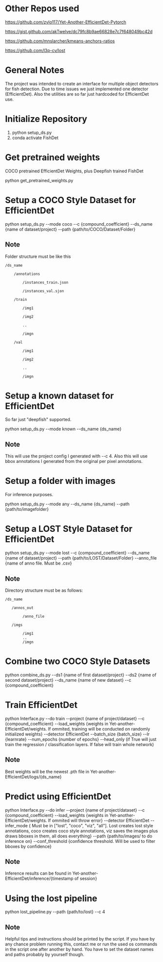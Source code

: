 <h1>Other Repos used</h1>

https://github.com/zylo117/Yet-Another-EfficientDet-Pytorch

https://gist.github.com/akTwelve/dc79fc8b9ae66828e7c7f648049bc42d

https://github.com/mnslarcher/kmeans-anchors-ratios

https://github.com/l3p-cv/lost


<h1>General Notes</h1>

The project was intended to create an interface for multiple object detectors for fish detection. Due to time issues we just implemented one detector (EfficientDet). Also the utilities are so far just hardcoded for EfficientDet use.

<h1>Initialize Repository</h1>

1) python setup_ds.py
2) conda activate FishDet

<h1>Get pretrained weights</h1>

COCO pretrained EfficientDet Weights, plus Deepfish trained FishDet

python get_pretrained_weights.py

<h1> Setup a COCO Style Dataset for EfficientDet</h1>

python setup_ds.py --mode coco --c {compound_coefficient} --ds_name {name of dataset/project}  --path {path/to/COCO/Dataset/Folder}

<h2>Note</h2>

Folder structure must be like this

    /ds_name
    
        /annotations
        
            /instances_train.json
            
            /instances_val.sjon
            
        /train
        
            /img1
            
            /img2
            
            ..
            
            /imgn
            
        /val
        
            /img1
            
            /img2
            
            ..
            
            /imgn
            

<h1>Setup a known dataset for EfficientDet</h1>

So far just "deepfish" supported.

python setup_ds.py --mode known --ds_name {ds_name}

<h2>Note</h2>

This will use the project config I generated with --c 4. Also this will use bbox annotations I generated from the original per pixel annotations.

<h1>Setup a folder with images</h1>

For inference purposes.

python setup_ds.py --mode any --ds_name {ds_name} --path {path/to/imagefolder}

<h1> Setup a LOST Style Dataset for EfficientDet</h1>

python setup_ds.py --mode lost --c {compound_coefficient} --ds_name {name of dataset/project}  --path {path/to/LOST/Dataset/Folder} --anno_file {name of anno file. Must be .csv}

<h2>Note</h2>

Directory structure must be as follows:

    /ds_name
       
       /annos_out
       
            /anno_file
            
       /imgs
            
            /img1
            ..
            /imgn
       
   


<h1>Combine two COCO Style Datasets</h1>

python combine_ds.py --ds1 {name of first dataset/project} --ds2 {name of second dataset/project} --ds_name {name of new dataset} --c {compound_coefficient}

<h1>Train EfficientDet</h1>

python Interface.py --do train --project {name of project/dataset} --c {compound_coefficient} --load_weights {weights in Yet-another-EfficientDet/weights. If ommited, training will be conducted on randomly initialized weights} --detector EfficientDet --batch_size {batch_size} --lr {learnrate} --num_epochs {number of epochs} --head_only (if True will just train the regression / classification layers. If false will train whole network) 

<h2>Note</h2>

Best weights will be the newest .pth file in Yet-another-EfficientDet/logs/{ds_name}

<h1>Predict using EfficientDet</h1>

python Interface.py --do infer --project {name of project/dataset} --c {compound_coefficient} --load_weights {weights in Yet-another-EfficientDet/weights. If ommited will throw error} --detector EfficientDet --infer_mode { Must be in ["lost", "coco", "viz", "all"]. Lost creates lost style annotations, coco creates coco style annotations, viz saves the images plus draws bboxes in them, all does everything} --path {path/to/images/ to do inference on} --conf_threshold {confidence threshold. Will be used to filter bboxes by confidence}

<h2>Note</h2>

Inference results can be found in Yet-another-EfficientDet/inference/{timestamp of session}

<h1>Using the lost pipeline</h1>

python lost_pipeline.py --path {path/to/lost} --c 4

<h2>Note</h2>

Helpful tips and instructions should be printed by the script. If you have by any chance problem running this, contact me or run the used os commands in the script one after another by hand. You have to set the dataset names and paths probably by yourself though.
 


